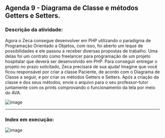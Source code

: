 ## Agenda 9 - Diagrama de Classe e métodos Getters e Setters.

### Descrição da atividade: 

Agora o Zeca consegue desenvolver em PHP utilizando o paradigma de Programação Orientado a Objetos, com isso, foi aberto um leque de possibilidades e ele passou a receber diversas propostas de trabalho. Uma delas foi um contrato como freelancer para programação de um projeto hospitalar que deverá ser desenvolvido em PHP. Para conseguir entregar o projeto no prazo solicitado, Zeca precisará de sua ajuda!
Imagine que você ficou responsável por criar a classe Paciente, de acordo com o Diagrama de Classe a seguir, e por criar os métodos Getters e Setters.
Após a criação da classe e dos seus métodos, envie o arquivo para o seu professor-tutor juntamente com os prints comprovando o funcionamento da tela por meio do AVA.

![image](https://github.com/geovanaborba/Projetos-ETEC_Desenvolvimento-de-Sistemas/assets/98980485/785283da-fbbf-48bf-8947-7feb720f49a0)

<hr>

### Index em execução: 

![image](https://github.com/geovanaborba/Projetos-ETEC_Desenvolvimento-de-Sistemas/assets/98980485/a4cbedd7-9598-41e7-b7db-0b82037a4ad1)


